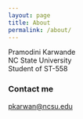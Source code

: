 ```yaml
---
layout: page
title: About
permalink: /about/
---
```


Pramodini Karwande <br />
NC State University <br />
Student of ST-558  <br />

### Contact me <br />

[pkarwan@ncsu.edu](mailto:pkarwan@ncsu.edu)
